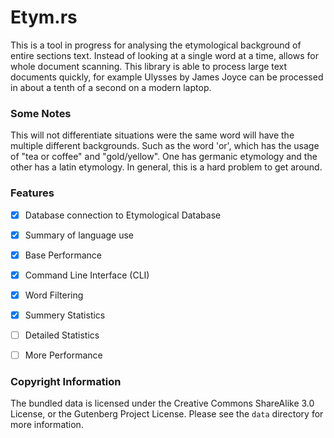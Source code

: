 # Etym.rs

This is a tool in progress for analysing the etymological background of entire sections text. Instead of looking at a single word at a time, allows for whole document scanning. This library is able to process large text documents quickly, for example Ulysses by James Joyce can be processed in about a tenth of a second on a modern laptop.

### Some Notes

This will not differentiate situations were the same word will have the multiple different backgrounds. Such as the word 'or', which has the usage of "tea or coffee" and "gold/yellow". One has germanic etymology and the other has a latin etymology. In general, this is a hard problem to get around.

### Features

 - [x] Database connection to Etymological Database
 - [x] Summary of language use
 - [x] Base Performance
 - [x] Command Line Interface (CLI)
 - [x] Word Filtering
 - [x] Summery Statistics 
 - [ ] Detailed Statistics
 - [ ] More Performance


### Copyright Information

The bundled data is licensed under the Creative Commons ShareAlike 3.0 License, or the Gutenberg Project License. Please see the `data` directory for more information.